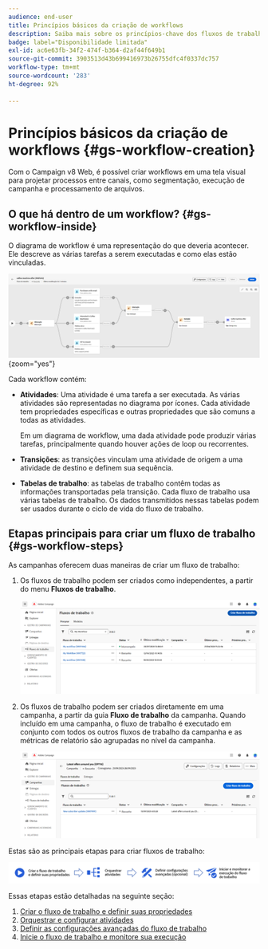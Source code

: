 ```yaml
---
audience: end-user
title: Princípios básicos da criação de workflows
description: Saiba mais sobre os princípios-chave dos fluxos de trabalho com o Adobe Campaign Web
badge: label="Disponibilidade limitada"
exl-id: ac6e63fb-34f2-474f-b364-d2af44f649b1
source-git-commit: 3903513d43b699416973b26755dfc4f0337dc757
workflow-type: tm+mt
source-wordcount: '283'
ht-degree: 92%

---
```



# Princípios básicos da criação de workflows {#gs-workflow-creation}

Com o Campaign v8 Web, é possível criar workflows em uma tela visual para projetar processos entre canais, como segmentação, execução de campanha e processamento de arquivos.


## O que há dentro de um workflow? {#gs-workflow-inside}

O diagrama de workflow é uma representação do que deveria acontecer. Ele descreve as várias tarefas a serem executadas e como elas estão vinculadas.

![](assets/workflow-example.png) {zoom=&quot;yes&quot;}

Cada workflow contém:

* **Atividades**: Uma atividade é uma tarefa a ser executada. As várias atividades são representadas no diagrama por ícones. Cada atividade tem propriedades específicas e outras propriedades que são comuns a todas as atividades.

  Em um diagrama de workflow, uma dada atividade pode produzir várias tarefas, principalmente quando houver ações de loop ou recorrentes.

* **Transições**: as transições vinculam uma atividade de origem a uma atividade de destino e definem sua sequência.

* **Tabelas de trabalho**: as tabelas de trabalho contêm todas as informações transportadas pela transição. Cada fluxo de trabalho usa várias tabelas de trabalho. Os dados transmitidos nessas tabelas podem ser usados durante o ciclo de vida do fluxo de trabalho.

## Etapas principais para criar um fluxo de trabalho {#gs-workflow-steps}


As campanhas oferecem duas maneiras de criar um fluxo de trabalho:

1. Os fluxos de trabalho podem ser criados como independentes, a partir do menu **Fluxos de trabalho**.

   ![](assets/create-a-standalone-wf.png)

1. Os fluxos de trabalho podem ser criados diretamente em uma campanha, a partir da guia **Fluxo de trabalho** da campanha. Quando incluído em uma campanha, o fluxo de trabalho é executado em conjunto com todos os outros fluxos de trabalho da campanha e as métricas de relatório são agrupadas no nível da campanha.

   ![](assets/create-a-wf-from-a-campaign.png)


Estas são as principais etapas para criar fluxos de trabalho:

![](assets/workflow-creation-process.png)

Essas etapas estão detalhadas na seguinte seção:

1. [Criar o fluxo de trabalho e definir suas propriedades](create-workflow.md)
1. [Orquestrar e configurar atividades](orchestrate-activities.md)
1. [Definir as configurações avançadas do fluxo de trabalho](workflow-settings.md)
1. [Inicie o fluxo de trabalho e monitore sua execução](start-monitor-workflows.md)
